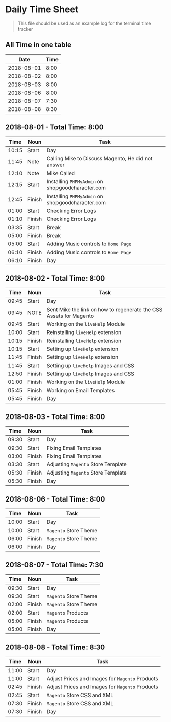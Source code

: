 # Daily Time Sheet

> This file should be used as an example log for the terminal time tracker

## All Time in one table

Date        |   Time
---         |   ---
2018-08-01  |   8:00
2018-08-02  |   8:00
2018-08-03  |   8:00
2018-08-06  |   8:00
2018-08-07  |   7:30
2018-08-08  |   8:30

## 2018-08-01 - Total Time: 8:00

Time  | Noun   | Task
---   | ---    | ---
10:15 | Start  | Day
11:45 | Note   | Calling Mike to Discuss Magento, He did not answer
12:10 | Note   | Mike Called
12:15 | Start  | Installing `PHPMyAdmin` on shopgoodcharacter.com
12:45 | Finish | Installing `PHPMyAdmin` on shopgoodcharacter.com
01:00 | Start  | Checking Error Logs
01:10 | Finish | Checking Error Logs
03:35 | Start  | Break
05:00 | Finish | Break
05:00 | Start  | Adding Music controls to `Home Page`
06:10 | Finish | Adding Music controls to `Home Page`
06:10 | Finish | Day

## 2018-08-02 - Total Time: 8:00

Time  | Noun   | Task
---   | ---    | ---
09:45 | Start  | Day
09:45 | NOTE   | Sent Mike the link on how to regenerate the CSS Assets for Magento
09:45 | Start  | Working on the `liveHelp` Module
10:00 | Start  | Reinstalling `liveHelp` extension
10:15 | Finish | Reinstalling `liveHelp` extension
10:15 | Start  | Setting up `liveHelp` extension
11:45 | Finish | Setting up `liveHelp` extension
11:45 | Start  | Setting up `liveHelp` Images and CSS
12:50 | Finish | Setting up `liveHelp` Images and CSS
01:00 | Finish | Working on the `liveHelp` Module
05:45 | Finish | Working on Email Templates
05:45 | Finish | Day

## 2018-08-03 - Total Time: 8:00

Time  | Noun   | Task
---   | ---    | ---
09:30 | Start  | Day
09:30 | Start  | Fixing Email Templates
03:00 | Finish | Fixing Email Templates
03:30 | Start  | Adjusting `Magento` Store Template
05:30 | Finish | Adjusting `Magento` Store Template
05:30 | Finish | Day

## 2018-08-06 - Total Time: 8:00

Time  | Noun   | Task
---   | ---    | ---
10:00 | Start  | Day
10:00 | Start  | `Magento` Store Theme
06:00 | Finish | `Magento` Store Theme
06:00 | Finish | Day

## 2018-08-07 - Total Time: 7:30

Time  | Noun   | Task
---   | ---    | ---
09:30 | Start  | Day
09:30 | Start  | `Magento` Store Theme
02:00 | Finish | `Magento` Store Theme
02:00 | Start  | `Magento` Products
05:00 | Finish | `Magento` Products
05:00 | Finish | Day

## 2018-08-08 - Total Time: 8:30

Time  |  Noun   | Task
---   |  ---    | ---
11:00 |  Start  | Day
11:00 |  Start  | Adjust Prices and Images for `Magento` Products
02:45 |  Finish | Adjust Prices and Images for `Magento` Products
02:45 |  Start  | `Magento` Store CSS and XML
07:30 |  Finish | `Magento` Store CSS and XML
07:30 |  Finish | Day